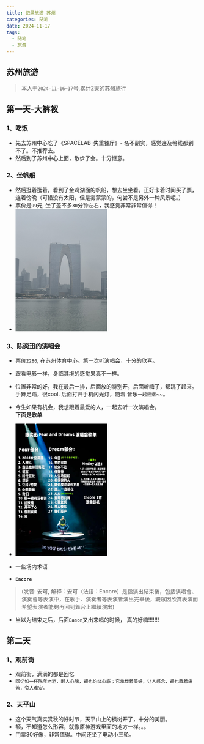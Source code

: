 ```yaml
---
title: 记录旅游-苏州
categories: 随笔
date: 2024-11-17
tags:
  - 随笔
  - 旅游
---
```

<Meta/>  

## 苏州旅游
> 本人于`2024-11-16~17`号,累计2天的苏州旅行


## 第一天-大裤衩
### 1、吃饭
- 先去苏州中心吃了《SPACELAB-失重餐厅》- 名不副实，感觉连及格线都到不了。不推荐去。
- 然后到了苏州中心上面，散步了会。十分惬意。
### 2、坐帆船
- 然后逛着逛着，看到了金鸡湖面的帆船，想去坐坐看。正好卡着时间买了票，连着傍晚（可惜没有太阳，但是雾蒙蒙的，何尝不是另外一种风景呢。）
- 票价是`99`元, 坐了差不多`30`分钟左右，我感觉非常非常值得！
- <img src="../../.vuepress/public/img/lvYou/su-zhou/IMG_1735.jpeg?raw=true" alt="lfz" width="50%" height="50%">
### 3、陈奕迅的演唱会
- 票价`2280`, 在苏州体育中心。第一次听演唱会，十分的欣喜。
- 跟看电影一样，身临其境的感觉果真不一样。
- 位置非常的好，我在最后一排，后面放的特别开，后面听嗨了，都跳了起来。手舞足蹈，很cool. 后面打开手机闪光灯，随着
  音乐`一起摇摆`~~。
- 今生如果有机会，我想跟着最爱的人，一起去听一次演唱会。  
**下面是歌单**
- <img src="../../.vuepress/public/img/lvYou/su-zhou/chen-yi-xun-yan-chang-hui.png?raw=true" alt="lfz" width="50%" height="50%">

- 一些场内术语
- **`Encore`**   
> (发音: 安可, 解释：安可（法語：Encore）是指演出結束後，包括演唱會、演奏會等表演中，在歌手、演奏者等表演者演出完畢後，觀眾因欣賞表演而希望表演者能夠再回到舞台上繼續演出)
- 当以为结束之后，后面`Eason`又出来唱的时候， 真的好嗨!!!!!!!

[//]: # (<iframe height=498 width=510 src="../../.vuepress/public/img/lvYou/su-zhou/IMG_1740.MOV">)

## 第二天
### 1、观前街
- 观前街，满满的都是回忆
- `回忆如一杯陈年老酒，醉人心脾，却也灼烧心底；它承载着美好，让人感念，却也藏着痛苦，令人难安。`
### 2、天平山
- 这个天气真实赏秋的好时节，天平山上的枫树开了，十分的美丽。
- 额，不知道怎么形容，就像原神游戏里面的地方一样。。。
- 门票30好像，非常值得。中间还坐了电动小三轮。
